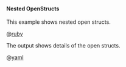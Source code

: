 #### Nested OpenStructs

This example shows nested open structs.

@[ruby](show.rb)

The output shows details of the open structs.

@[yaml](show.yaml)
